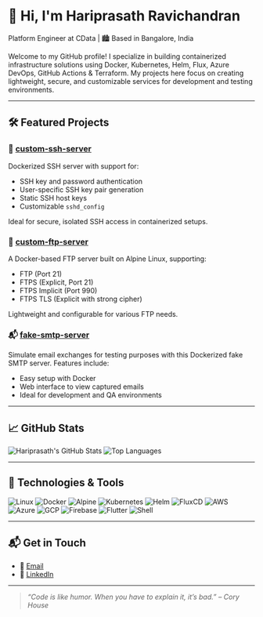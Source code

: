 # 👋 Hi, I'm Hariprasath Ravichandran

Platform Engineer at CData | 🏙️ Based in Bangalore, India

Welcome to my GitHub profile! I specialize in building containerized infrastructure solutions using Docker, Kubernetes, Helm, Flux, Azure DevOps, GitHub Actions & Terraform. My projects here focus on creating lightweight, secure, and customizable services for development and testing environments.

---

## 🛠️ Featured Projects

### 🔐 [custom-ssh-server](https://github.com/haravich/custom-ssh-server)
Dockerized SSH server with support for:
- SSH key and password authentication
- User-specific SSH key pair generation
- Static SSH host keys
- Customizable `sshd_config`

Ideal for secure, isolated SSH access in containerized setups.

### 📡 [custom-ftp-server](https://github.com/haravich/custom-ftp-server)
A Docker-based FTP server built on Alpine Linux, supporting:
- FTP (Port 21)
- FTPS (Explicit, Port 21)
- FTPS Implicit (Port 990)
- FTPS TLS (Explicit with strong cipher)

Lightweight and configurable for various FTP needs.

### 📬 [fake-smtp-server](https://github.com/haravich/fake-smtp-server)
Simulate email exchanges for testing purposes with this Dockerized fake SMTP server. Features include:
- Easy setup with Docker
- Web interface to view captured emails
- Ideal for development and QA environments

---

## 📈 GitHub Stats

![Hariprasath's GitHub Stats](https://github-readme-stats.vercel.app/api?username=haravich&show_icons=true&count_private=true&cache_seconds=1800)
![Top Languages](https://github-readme-stats.vercel.app/api/top-langs/?username=haravich&layout=compact&count_private=true)

---

## 🧰 Technologies & Tools

![Linux](https://img.shields.io/badge/Linux-FCC624?logo=linux&logoColor=black)
![Docker](https://img.shields.io/badge/Docker-2496ED?logo=docker&logoColor=white)
![Alpine](https://img.shields.io/badge/Alpine-0D597F?logo=alpinelinux&logoColor=white)
![Kubernetes](https://img.shields.io/badge/Kubernetes-326CE5?logo=kubernetes&logoColor=white)
![Helm](https://img.shields.io/badge/Helm-0F1689?logo=helm&logoColor=white)
![FluxCD](https://img.shields.io/badge/FluxCD-0069ff?logo=flux&logoColor=white)
![AWS](https://img.shields.io/badge/AWS-232F3E?logo=amazonaws&logoColor=white)
![Azure](https://img.shields.io/badge/Azure-0078D4?logo=microsoftazure&logoColor=white)
![GCP](https://img.shields.io/badge/GCP-4285F4?logo=googlecloud&logoColor=white)
![Firebase](https://img.shields.io/badge/Firebase-FFCA28?logo=firebase&logoColor=black)
![Flutter](https://img.shields.io/badge/Flutter-02569B?logo=flutter&logoColor=white)
![Shell](https://img.shields.io/badge/Shell-FFD500?logo=gnu-bash&logoColor=black)

---

## 📬 Get in Touch

- 📧 [Email](mailto:udthariprasath@gmail.com)
- 💼 [LinkedIn](https://linkedin.com/in/haravich)

---

> _“Code is like humor. When you have to explain it, it’s bad.” – Cory House_
